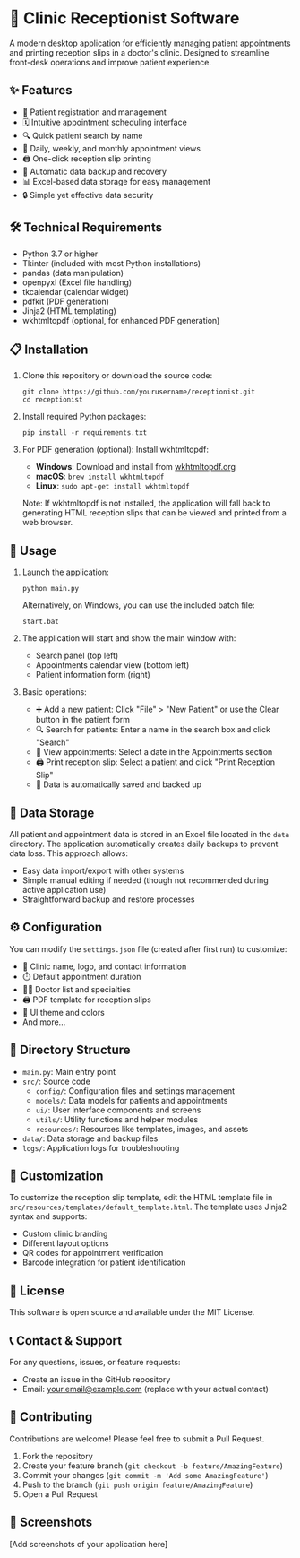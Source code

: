 # 🏥 Clinic Receptionist Software

A modern desktop application for efficiently managing patient appointments and printing reception slips in a doctor's clinic. Designed to streamline front-desk operations and improve patient experience.

## ✨ Features

- 📝 Patient registration and management
- 🗓️ Intuitive appointment scheduling interface
- 🔍 Quick patient search by name
- 📅 Daily, weekly, and monthly appointment views
- 🖨️ One-click reception slip printing
- 💾 Automatic data backup and recovery
- 📊 Excel-based data storage for easy management
- 🔒 Simple yet effective data security

## 🛠️ Technical Requirements

- Python 3.7 or higher
- Tkinter (included with most Python installations)
- pandas (data manipulation)
- openpyxl (Excel file handling)
- tkcalendar (calendar widget)
- pdfkit (PDF generation)
- Jinja2 (HTML templating)
- wkhtmltopdf (optional, for enhanced PDF generation)

## 📋 Installation

1. Clone this repository or download the source code:
   ```
   git clone https://github.com/yourusername/receptionist.git
   cd receptionist
   ```

2. Install required Python packages:
   ```
   pip install -r requirements.txt
   ```

3. For PDF generation (optional):
   Install wkhtmltopdf:
   - **Windows**: Download and install from [wkhtmltopdf.org](https://wkhtmltopdf.org/downloads.html)
   - **macOS**: `brew install wkhtmltopdf`
   - **Linux**: `sudo apt-get install wkhtmltopdf`
   
   Note: If wkhtmltopdf is not installed, the application will fall back to generating HTML reception slips that can be viewed and printed from a web browser.

## 🚀 Usage

1. Launch the application:
   ```
   python main.py
   ```
   
   Alternatively, on Windows, you can use the included batch file:
   ```
   start.bat
   ```

2. The application will start and show the main window with:
   - Search panel (top left)
   - Appointments calendar view (bottom left)
   - Patient information form (right)

3. Basic operations:
   - ➕ Add a new patient: Click "File" > "New Patient" or use the Clear button in the patient form
   - 🔍 Search for patients: Enter a name in the search box and click "Search"
   - 📅 View appointments: Select a date in the Appointments section
   - 🖨️ Print reception slip: Select a patient and click "Print Reception Slip"
   - 💾 Data is automatically saved and backed up

## 💽 Data Storage

All patient and appointment data is stored in an Excel file located in the `data` directory. The application automatically creates daily backups to prevent data loss. This approach allows:

- Easy data import/export with other systems
- Simple manual editing if needed (though not recommended during active application use)
- Straightforward backup and restore processes

## ⚙️ Configuration

You can modify the `settings.json` file (created after first run) to customize:

- 🏢 Clinic name, logo, and contact information
- ⏱️ Default appointment duration
- 👨‍⚕️ Doctor list and specialties
- 🖨️ PDF template for reception slips
- 🌈 UI theme and colors
- And more...

## 📁 Directory Structure

- `main.py`: Main entry point
- `src/`: Source code
  - `config/`: Configuration files and settings management
  - `models/`: Data models for patients and appointments
  - `ui/`: User interface components and screens
  - `utils/`: Utility functions and helper modules
  - `resources/`: Resources like templates, images, and assets
- `data/`: Data storage and backup files
- `logs/`: Application logs for troubleshooting

## 🎨 Customization

To customize the reception slip template, edit the HTML template file in `src/resources/templates/default_template.html`. The template uses Jinja2 syntax and supports:

- Custom clinic branding
- Different layout options
- QR codes for appointment verification
- Barcode integration for patient identification

## 📜 License

This software is open source and available under the MIT License.

## 📞 Contact & Support

For any questions, issues, or feature requests:
- Create an issue in the GitHub repository
- Email: your.email@example.com (replace with your actual contact)

## 🤝 Contributing

Contributions are welcome! Please feel free to submit a Pull Request.

1. Fork the repository
2. Create your feature branch (`git checkout -b feature/AmazingFeature`)
3. Commit your changes (`git commit -m 'Add some AmazingFeature'`)
4. Push to the branch (`git push origin feature/AmazingFeature`)
5. Open a Pull Request

## 📸 Screenshots

[Add screenshots of your application here]